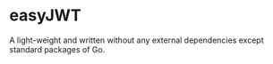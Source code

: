 # easyJWT
A light-weight and written without any external dependencies except standard packages of Go.
